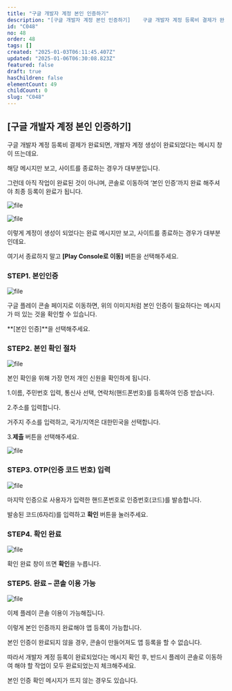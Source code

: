 ```yaml
---
title: "구글 개발자 계정 본인 인증하기"
description: "[구글 개발자 계정 본인 인증하기]    구글 개발자 계정 등록비 결제가 완료되면, 개발자 계정 생성이 완료되었다는 메시지 창이 뜨는데요.  해당 메시지만 보고, 사이트를 종료하는 경우가 대부분입니다.  그런데 아직 작업이 완료된 것이 아니며, 콘솔로 이동하여 ‘..."
id: "C048"
no: 48
order: 48
tags: []
created: "2025-01-03T06:11:45.407Z"
updated: "2025-01-06T06:30:08.823Z"
featured: false
draft: true
hasChildren: false
elementCount: 49
childCount: 0
slug: "C048"
---
```


## [구글 개발자 계정 본인 인증하기]



구글 개발자 계정 등록비 결제가 완료되면, 개발자 계정 생성이 완료되었다는 메시지 창이 뜨는데요.

해당 메시지만 보고, 사이트를 종료하는 경우가 대부분입니다.

그런데 아직 작업이 완료된 것이 아니며, 콘솔로 이동하여 ‘본인 인증’까지 완료 해주셔야 최종 등록이 완료가 됩니다.

![file](/images/895d840602673241cda073b14de076e5.jpg)



![file](/images/a78f01596b95708c51fc8d1bb5f4f304.jpg)

이렇게 계정이 생성이 되었다는 완료 메시지만 보고, 사이트를 종료하는 경우가 대부분인데요.

여기서 종료하지 말고 **[Play Console로 이동]** 버튼을 선택해주세요.



### STEP1. 본인인증



![file](/images/f522694380f0fc501beedcf7eac7de45.jpg)

구글 플레이 콘솔 페이지로 이동하면, 위의 이미지처럼 본인 인증이 필요하다는 메시지가 떠 있는 것을 확인할 수 있습니다.

**[본인 인증]**을 선택해주세요.



### STEP2. 본인 확인 절차



![file](/images/957e8947adbc2be264a084fd06e9ec92.jpg)

본인 확인을 위해 가장 먼저 개인 신원을 확인하게 됩니다.

1.이름, 주민번호 입력, 통신사 선택, 연락처(핸드폰번호)를 등록하여 인증 받습니다.

2.주소를 입력합니다.

   거주지 주소를 입력하고, 국가/지역은 대한민국을 선택합니다.

3.**제출** 버튼을 선택해주세요.

![file](/images/9e3156d46febe42162e1ce85dc9597a9.jpg)



### STEP3. OTP(인증 코드 번호) 입력



![file](/images/954e6a563a3d7b8c7363f85857c6afd9.jpg)

마지막 인증으로 사용자가 입력한 핸드폰번호로 인증번호(코드)를 발송합니다.

발송된 코드(6자리)를 입력하고 **확인** 버튼을 눌러주세요.



### STEP4. 확인 완료



![file](/images/f3b88aba45a05c7d759d91eb2eb9c565.jpg)

확인 완료 창이 뜨면 **확인**을 누릅니다.



### STEP5. 완료 – 콘솔 이용 가능



![file](/images/26ec5afde61192d9f594b4130c4a2b42.jpg)

이제 플레이 콘솔 이용이 가능해집니다.

이렇게 본인 인증까지 완료해야 앱 등록이 가능합니다.

본인 인증이 완료되지 않을 경우, 콘솔이 만들어져도 앱 등록을 할 수 없습니다.

따라서 개발자 계정 등록이 완료되었다는 메시지 확인 후, 반드시 플레이 콘솔로 이동하여 해야 할 작업이 모두 완료되었는지 체크해주세요.

본인 인증 확인 메시지가 뜨지 않는 경우도 있습니다.
